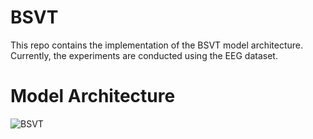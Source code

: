 # BSVT

This repo contains the implementation of the BSVT model architecture. Currently, the experiments are conducted using the EEG dataset.

# Model Architecture

![BSVT](./images/model.png)

